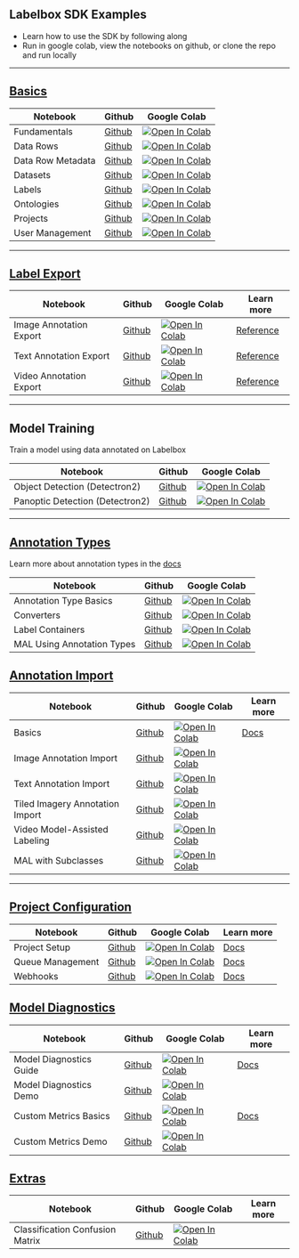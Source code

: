 ## Labelbox SDK Examples

* Learn how to use the SDK by following along
* Run in google colab, view the notebooks on github, or clone the repo and run locally


------

## [Basics](basics)

| Notebook                    | Github                            | Google Colab |
| --------------------------- | --------------------------------- | ------------ |
| Fundamentals                | [Github](basics/basics.ipynb)     | [![Open In Colab](https://colab.research.google.com/assets/colab-badge.svg)](https://colab.research.google.com/github/Labelbox/labelbox-python/blob/develop/examples/basics/basics.ipynb) |
| Data Rows                   | [Github](basics/data_rows.ipynb)  | [![Open In Colab](https://colab.research.google.com/assets/colab-badge.svg)](https://colab.research.google.com/github/Labelbox/labelbox-python/blob/develop/examples/basics/data_rows.ipynb) |
| Data Row Metadata           | [Github](basics/data_row_metadata.ipynb)  | [![Open In Colab](https://colab.research.google.com/assets/colab-badge.svg)](https://colab.research.google.com/github/Labelbox/labelbox-python/blob/develop/examples/basics/data_row_metadata.ipynb) |
| Datasets                    | [Github](basics/datasets.ipynb)   | [![Open In Colab](https://colab.research.google.com/assets/colab-badge.svg)](https://colab.research.google.com/github/Labelbox/labelbox-python/blob/develop/examples/basics/datasets.ipynb) |
| Labels                      | [Github](basics/labels.ipynb)     | [![Open In Colab](https://colab.research.google.com/assets/colab-badge.svg)](https://colab.research.google.com/github/Labelbox/labelbox-python/blob/develop/examples/basics/labels.ipynb) |
| Ontologies                  | [Github](basics/ontologies.ipynb) | [![Open In Colab](https://colab.research.google.com/assets/colab-badge.svg)](https://colab.research.google.com/github/Labelbox/labelbox-python/blob/develop/examples/basics/ontologies.ipynb) |
| Projects                    | [Github](basics/projects.ipynb)   | [![Open In Colab](https://colab.research.google.com/assets/colab-badge.svg)](https://colab.research.google.com/github/Labelbox/labelbox-python/blob/develop/examples/basics/projects.ipynb) |
| User Management             | [Github](basics/user_management.ipynb)   | [![Open In Colab](https://colab.research.google.com/assets/colab-badge.svg)](https://colab.research.google.com/github/Labelbox/labelbox-python/blob/develop/examples/basics/user_management.ipynb) |
------

## [Label Export](label_export)

| Notebook                    | Github                            | Google Colab | Learn more |
| --------------------------- | --------------------------------- | ------------ | ---------- |
| Image Annotation Export     | [Github](label_export/images.ipynb)  | [![Open In Colab](https://colab.research.google.com/assets/colab-badge.svg)](https://colab.research.google.com/github/Labelbox/labelbox-python/blob/develop/examples/label_export/images.ipynb) | [Reference](https://docs.labelbox.com/reference/label-output) |
| Text Annotation Export      | [Github](label_export/text.ipynb)    | [![Open In Colab](https://colab.research.google.com/assets/colab-badge.svg)](https://colab.research.google.com/github/Labelbox/labelbox-python/blob/develop/examples/label_export/text.ipynb) | [Reference](https://docs.labelbox.com/reference/label-output) |
| Video Annotation Export     | [Github](label_export/video.ipynb)   | [![Open In Colab](https://colab.research.google.com/assets/colab-badge.svg)](https://colab.research.google.com/github/Labelbox/labelbox-python/blob/develop/examples/label_export/video.ipynb) | [Reference](https://docs.labelbox.com/reference/label-output) |
------

## Model Training

Train a model using data annotated on Labelbox

| Notebook                    | Github                            | Google Colab |
| --------------------------- | --------------------------------- | ------------ |
| Object Detection (Detectron2)            | [Github](coco_object.ipynb)  | [![Open In Colab](https://colab.research.google.com/assets/colab-badge.svg)](https://colab.research.google.com/github/Labelbox/labelbox-python/blob/develop/examples/integrations/detectron2/coco_object.ipynb) |
| Panoptic Detection (Detectron2)          | [Github](coco_panoptic.ipynb)    | [![Open In Colab](https://colab.research.google.com/assets/colab-badge.svg)](https://colab.research.google.com/github/Labelbox/labelbox-python/blob/develop/examples/integrations/detectron2/coco_panoptic.ipynb)
------

## [Annotation Types](annotation_types)

Learn more about annotation types in the [docs](https://docs.labelbox.com/docs/annotation-types-1)

| Notebook                    | Github                            | Google Colab |
| --------------------------- | --------------------------------- | ------------ |
| Annotation Type Basics  | [Github](annotation_types/basics.ipynb)               | [![Open In Colab](https://colab.research.google.com/assets/colab-badge.svg)](https://colab.research.google.com/github/Labelbox/labelbox-python/blob/develop/examples/annotation_types/basics.ipynb) |
| Converters                 | [Github](annotation_types/converters.ipynb)         | [![Open In Colab](https://colab.research.google.com/assets/colab-badge.svg)](https://colab.research.google.com/github/Labelbox/labelbox-python/blob/develop/examples/annotation_types/converters.ipynb) |
| Label Containers           | [Github](annotation_types/label_containers.ipynb)   | [![Open In Colab](https://colab.research.google.com/assets/colab-badge.svg)](https://colab.research.google.com/github/Labelbox/labelbox-python/blob/develop/examples/annotation_types/label_containers.ipynb) |
| MAL Using Annotation Types | [Github](annotation_types/mal_using_annotation_types.ipynb)   | [![Open In Colab](https://colab.research.google.com/assets/colab-badge.svg)](https://colab.research.google.com/github/Labelbox/labelbox-python/blob/develop/examples/annotation_types/mal_using_annotation_types.ipynb) |


## [Annotation Import](annotation_import)


| Notebook                    | Github                            | Google Colab | Learn more |
| --------------------------- | --------------------------------- | ------------ | ---------- |
| Basics                    | [Github](annotation_import/basics.ipynb)            | [![Open In Colab](https://colab.research.google.com/assets/colab-badge.svg)](https://colab.research.google.com/github/Labelbox/labelbox-python/blob/develop/examples/annotation_import/basics.ipynb) | [Docs](https://docs.labelbox.com/docs/model-assisted-labeling) |
| Image Annotation Import                    | [Github](annotation_import/image.ipynb)             | [![Open In Colab](https://colab.research.google.com/assets/colab-badge.svg)](https://colab.research.google.com/github/Labelbox/labelbox-python/blob/develop/examples/annotation_import/image.ipynb) | 
| Text Annotation Import | [Github](annotation_import/text.ipynb)               | [![Open In Colab](https://colab.research.google.com/assets/colab-badge.svg)](https://colab.research.google.com/github/Labelbox/labelbox-python/blob/develop/examples/annotation_import/text.ipynb) |
| Tiled Imagery Annotation Import    | [Github](annotation_import/tiled.ipynb)   | [![Open In Colab](https://colab.research.google.com/assets/colab-badge.svg)](https://colab.research.google.com/github/Labelbox/labelbox-python/blob/develop/examples/annotation_import/tiled.ipynb) |
| Video Model-Assisted Labeling                    | [Github](annotation_import/video.ipynb)             | [![Open In Colab](https://colab.research.google.com/assets/colab-badge.svg)](https://colab.research.google.com/github/Labelbox/labelbox-python/blob/develop/examples/annotation_import/video.ipynb) | 
| MAL with Subclasses           | [Github](annotation_import/subclassifications.ipynb)   | [![Open In Colab](https://colab.research.google.com/assets/colab-badge.svg)](https://colab.research.google.com/github/Labelbox/labelbox-python/blob/develop/examples/annotation_import/subclassifications.ipynb) |
------

## [Project Configuration](project_configuration)

| Notebook                    | Github                            | Google Colab | Learn more |
| --------------------------- | --------------------------------- | ------------ | ---------- |
| Project Setup  | [Github](project_configuration/project_setup.ipynb)               | [![Open In Colab](https://colab.research.google.com/assets/colab-badge.svg)](https://colab.research.google.com/github/Labelbox/labelbox-python/blob/develop/examples/project_configuration/project_setup.ipynb) | [Docs](https://docs.labelbox.com/docs/project-setup) |
| Queue Management                 | [Github](project_configuration/queue_management.ipynb)         | [![Open In Colab](https://colab.research.google.com/assets/colab-badge.svg)](https://colab.research.google.com/github/Labelbox/labelbox-python/blob/develop/examples/project_configuration/queue_management.ipynb) | [Docs](https://docs.labelbox.com/docs/queue-customization) |
| Webhooks           | [Github](project_configuration/webhooks.ipynb)   | [![Open In Colab](https://colab.research.google.com/assets/colab-badge.svg)](https://colab.research.google.com/github/Labelbox/labelbox-python/blob/develop/examples/project_configuration/webhooks.ipynb) | [Docs](https://docs.labelbox.com/docs/webhooks) |



## [Model Diagnostics](model_diagnostics)
| Notebook                    | Github                            | Google Colab | Learn more |
| --------------------------- | --------------------------------- | ------------ | ---------- |
| Model Diagnostics Guide  | [Github](model_diagnostics/model_diagnostics_guide.ipynb) | [![Open In Colab](https://colab.research.google.com/assets/colab-badge.svg)](https://colab.research.google.com/github/Labelbox/labelbox-python/blob/develop/examples/model_diagnostics/model_diagnostics_guide.ipynb) | [Docs](https://docs.labelbox.com/docs/model-diagnostics) |
| Model Diagnostics Demo  | [Github](model_diagnostics/model_diagnostics_demo.ipynb) | [![Open In Colab](https://colab.research.google.com/assets/colab-badge.svg)](https://colab.research.google.com/github/Labelbox/labelbox-python/blob/develop/examples/model_diagnostics/model_diagnostics_demo.ipynb) |
| Custom Metrics Basics  | [Github](model_diagnostics/custom_metrics_basics.ipynb) | [![Open In Colab](https://colab.research.google.com/assets/colab-badge.svg)](https://colab.research.google.com/github/Labelbox/labelbox-python/blob/develop/examples/model_diagnostics/custom_metrics_basics.ipynb) | [Docs](https://docs.labelbox.com/docs/model-diagnostics) |
| Custom Metrics Demo  | [Github](model_diagnostics/custom_metrics_demo.ipynb) | [![Open In Colab](https://colab.research.google.com/assets/colab-badge.svg)](https://colab.research.google.com/github/Labelbox/labelbox-python/blob/develop/examples/model_diagnostics/custom_metrics_demo.ipynb) |


## [Extras](extras)
| Notebook                        | Github                                         | Google Colab | Learn more |
|---------------------------------|------------------------------------------------| ------------ | ---------- |
| Classification Confusion Matrix | [Github](extras/classification-confusion-matrix.ipynb) | [![Open In Colab](https://colab.research.google.com/assets/colab-badge.svg)](https://colab.research.google.com/github/Labelbox/labelbox-python/blob/develop/examples/extras/classification-confusion-matrix.ipynb) | |
